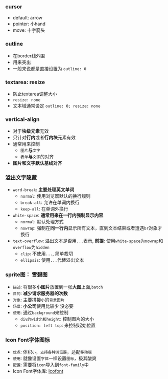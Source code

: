 ### cursor
- default: arrow
- pointer: 小hand
- move: 十字箭头

### outline
- 在border线外围
- 用来突出
- 一般来说都是直接设置为 `outline: 0`


### textarea: resize
- 防止textarea调整大小
- `resize: none`
- 文本域通常设定 `outline: 0; resize: none`


### vertical-align
- 对于**块级元素**无效
- 只针对**行内**或者**行内块**元素有效
- 通常用来控制
  - `图片`**与**`文字`
  - `表单`**与**`文字`的对齐
- **图片和文字默认基线对齐**


### 溢出文字隐藏
- `word-break`: **主要处理英文单词**
  - `normal`: 使用浏览器默认的换行规则
  - `break-all`: 允许在单词内换行
  - `keep-all`: 在单词外换行
- `white-space`: **通常用来在一行内强制显示内容**
  - `normal`: 默认处理方式
  - `nowrap`: 强制在**同一行内**显示所有文本，直到文本结束或者遭遇`br`对象才换行
- `text-overflow`: 溢出文本是否用`...`表示, **前提**: 使用`white-space`为`nowrap`和`overflow`为`hidden`
  - `clip`: 不使用`...`, 简单裁切
  - `ellipsis`: 使用`...`代替溢出文本


### sprite图： 雪碧图
- `描述`: 将很多**小图片**放置到一张**大图**上面,`batch`
- `目的`: **减少请求服务器的次数**
- `对象`: 主要拼接`小`的`背景图片`
- `场景`: **小公司**使用比较少 没必要
- `使用`: 通过`background`来控制
  - `div的width和height`: 控制图片的大小
  - `position: left top`: 来控制起始位置 


### Icon Font字体图标
- `优点`: 体积`小`，`支持各种浏览器`，适配`移动端`
- `使用`: 就像设置`字体`一样设置`图标`，极其酸爽
- `配置`: 需要将`icon`导入到`font-family`中
- Icon Font字体库: [Icofont](https://icofont.com/icons)